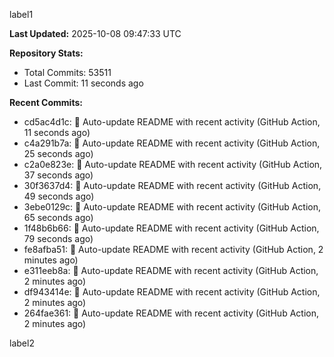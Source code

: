 
label1 
<!-- ACTIVITY_START -->
**Last Updated:** 2025-10-08 09:47:33 UTC

**Repository Stats:**
- Total Commits: 53511
- Last Commit: 11 seconds ago

**Recent Commits:**
- cd5ac4d1c: 🤖 Auto-update README with recent activity (GitHub Action, 11 seconds ago)
- c4a291b7a: 🤖 Auto-update README with recent activity (GitHub Action, 25 seconds ago)
- c2a0e823e: 🤖 Auto-update README with recent activity (GitHub Action, 37 seconds ago)
- 30f3637d4: 🤖 Auto-update README with recent activity (GitHub Action, 49 seconds ago)
- 3ebe0129c: 🤖 Auto-update README with recent activity (GitHub Action, 65 seconds ago)
- 1f48b6b66: 🤖 Auto-update README with recent activity (GitHub Action, 79 seconds ago)
- fe8afba51: 🤖 Auto-update README with recent activity (GitHub Action, 2 minutes ago)
- e311eeb8a: 🤖 Auto-update README with recent activity (GitHub Action, 2 minutes ago)
- df943414e: 🤖 Auto-update README with recent activity (GitHub Action, 2 minutes ago)
- 264fae361: 🤖 Auto-update README with recent activity (GitHub Action, 2 minutes ago)
<!-- ACTIVITY_END -->

label2
